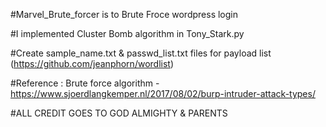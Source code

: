 #Marvel_Brute_forcer is to Brute Froce wordpress login 

#I implemented Cluster Bomb algorithm in Tony_Stark.py

#Create sample_name.txt & passwd_list.txt files for payload list (https://github.com/jeanphorn/wordlist)

#Reference : Brute force algorithm - https://www.sjoerdlangkemper.nl/2017/08/02/burp-intruder-attack-types/

#ALL CREDIT GOES TO GOD ALMIGHTY & PARENTS
